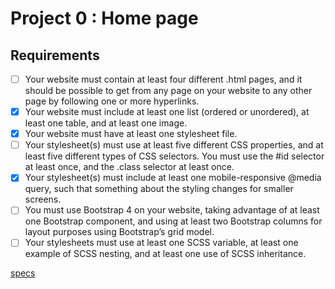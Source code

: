 # Project 0 : Home page

## Requirements 
- [ ] Your website must contain at least four different .html pages, and it should be possible to get from any page on your website to any other page by following one or more hyperlinks.
- [x] Your website must include at least one list (ordered or unordered), at least one table, and at least one image.
- [x] Your website must have at least one stylesheet file.
- [ ] Your stylesheet(s) must use at least five different CSS properties, and at least five different types of CSS selectors. You must use the #id selector at least once, and the .class selector at least once.
- [x] Your stylesheet(s) must include at least one mobile-responsive @media query, such that something about the styling changes for smaller screens.
- [ ] You must use Bootstrap 4 on your website, taking advantage of at least one Bootstrap component, and using at least two Bootstrap columns for layout purposes using Bootstrap’s grid model.
- [ ] Your stylesheets must use at least one SCSS variable, at least one example of SCSS nesting, and at least one use of SCSS inheritance.

[specs](https://cs50.github.io/web/projects/0)